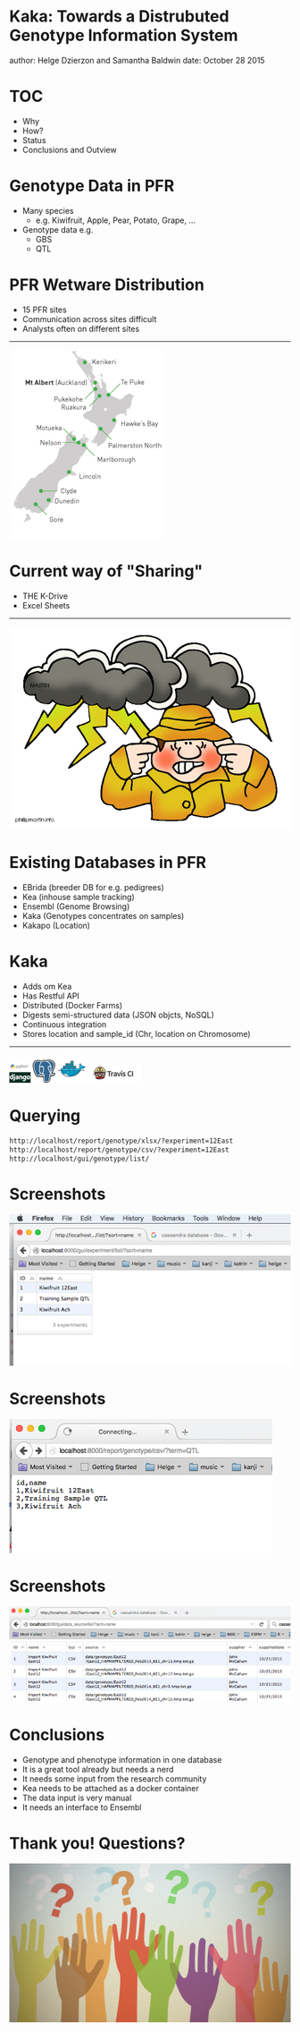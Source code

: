 

Kaka: Towards a Distrubuted Genotype Information System
========================================================
author: Helge Dzierzon and Samantha Baldwin
date: October 28 2015


TOC
========================================================

* Why
* How?
* Status
* Conclusions and Outview

Genotype Data in PFR
========================================================

* Many species
  + e.g. Kiwifruit, Apple, Pear, Potato, Grape, ...
* Genotype data e.g. 
  + GBS
  + QTL
  

PFR Wetware Distribution
========================================================

* 15 PFR sites
* Communication across sites difficult
* Analysts often on different sites

***

![PFR](images/pfr_nz.png)


Current way of "Sharing"
========================================================

* THE K-Drive
* Excel Sheets

***

![current situation](images/science_thunder.png)

Existing Databases in PFR
========================================================

* EBrida (breeder DB for e.g. pedigrees)
* Kea (inhouse sample tracking)
* Ensembl (Genome Browsing)
* Kaka (Genotypes concentrates on samples)
* Kakapo (Location)

Kaka
========================================================

* Adds om Kea
* Has Restful API
* Distributed (Docker Farms)
* Digests semi-structured data (JSON objcts, NoSQL)
* Continuous integration
* Stores location and sample_id (Chr, location on Chromosome)

***

![Django](images/python-django.png)
![Pgsql](images/pgsql.png)
![docker](images/docker.png)
![TravisCI](images/travis_cl.png)


Querying
======================================================

```
http://localhost/report/genotype/xlsx/?experiment=12East
http://localhost/report/genotype/csv/?experiment=12East
http://localhost/gui/genotype/list/
```

Screenshots
======================================================

![exps](images/exps.png)


Screenshots
======================================================

![exps](images/exps_csv.png)


Screenshots
======================================================

![exps](images/datasources.png)

Conclusions
========================================================

* Genotype and phenotype information in one database
* It is a great tool already but needs a nerd
* It needs some input from the research community
* Kea needs to be attached as a docker container
* The data input is very manual
* It needs an interface to Ensembl

Thank you! Questions?
========================================================

![Questions](images/questions.jpg)


